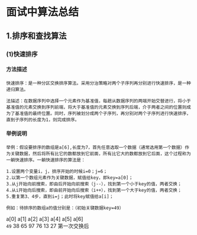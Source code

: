 
# 面试中算法总结
## 1.排序和查找算法
### (1)快速排序
#### 方法描述
```java<br>
快速排序：是一种分区交换排序算法。采用分治策略对两个子序列再分别进行快速排序，是一种递归算法。

法描述：在数据序列中选择一个元素作为基准值，每趟从数据序列的两端开始交替进行，将小于基准值的元素交换到序列前端，将大于基准值的元素交换到序列后端，介于两者之间的位置则成为了基准值的最终位置。同时，序列被划分成两个子序列，再分别对两个子序列进行快速排序，直到子序列的长度为1，则完成排序。
```
#### 举例说明
```java<br>
举例：假设要排序的数组是a[6],长度为7，首先任意选取一个数据（通常选用第一个数据）作为关键数据，然后将所有比它的数都放到它前面，所有比它大的数都放到它后面，这个过程称为一躺快速排序。一躺快速排序的算法是：

1.设置两个变量i，j，排序开始的时候i=0；j=6；
2.以第一个数组元素作为关键数据，赋值给key，即key=a[0]；
3.从j开始向前搜索，即由后开始向前搜索（j--），找到第一个小于key的值，两者交换；
4.从i开始向后搜索，即由前开始向后搜索（i++），找到第一个大于key的值，两者交换；
5.重复第3、4步，直到i=j；此时将key赋值给a[i]；

例如：待排序的数组a的值分别是：（初始关键数据key=49）
```
   a[0] a[1] a[2] a[3] a[4] a[5] a[6]<br>
   `49`  38   65   97   76   13   27
第一次交换后

